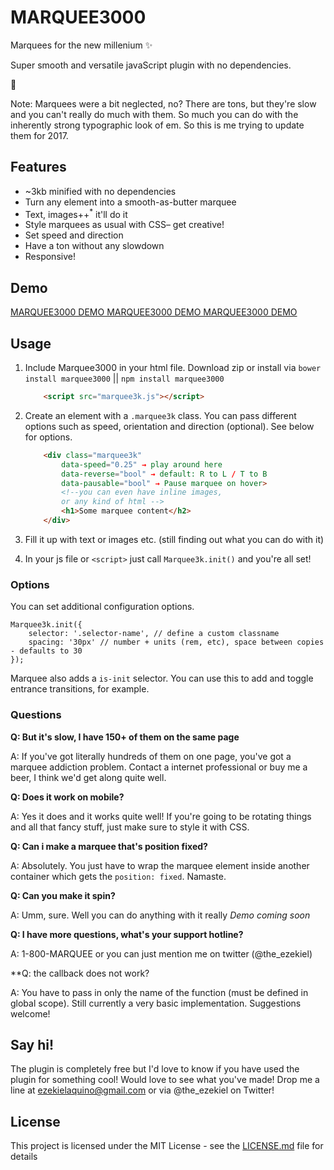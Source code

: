 # MARQUEE3000

Marquees for the new millenium ✨

Super smooth and versatile javaScript plugin with no dependencies.

👄

Note: Marquees were a bit neglected, no? There are tons,
but they're slow and you can't really do much with them.
So much you can do with the inherently strong typographic
look of em. So this is me trying to update them for 2017.

## Features
- ~3kb minified with no dependencies
- Turn any element into a smooth-as-butter marquee
- Text, images++<sup>*</sup> it'll do it
- Style marquees as usual with CSS– get creative!
- Set speed and direction
- Have a ton without any slowdown
- Responsive!

## Demo
[MARQUEE3000 DEMO MARQUEE3000 DEMO MARQUEE3000 DEMO](https://ezekielaquino.github.io/Marquee3000/)

## Usage

1. Include Marquee3000 in your html file. Download zip or install via `bower install marquee3000` || `npm install marquee3000`

    ```html
        <script src="marquee3k.js"></script>
     ```
        
2. Create an element with a `.marquee3k` class. You can pass different options such as speed, orientation and direction (optional). See below for options.

    ```html
        <div class="marquee3k" 
            data-speed="0.25" → play around here
            data-reverse="bool" → default: R to L / T to B
            data-pausable="bool" → Pause marquee on hover>
            <!--you can even have inline images,
            or any kind of html -->
            <h1>Some marquee content</h2>
        </div>
    ```
        
3. Fill it up with text or images etc. (still finding out what you can do with it)

4. In your js file or `<script>` just call `Marquee3k.init()` and you're all set!

### Options

You can set additional configuration options.

    Marquee3k.init({
        selector: '.selector-name', // define a custom classname
        spacing: '30px' // number + units (rem, etc), space between copies - defaults to 30
    });

Marquee also adds a `is-init` selector. You can use this to add and toggle entrance transitions, for example.


### Questions

**Q: But it's slow, I have 150+ of them on the same page**

A: If you've got literally hundreds of them on one page, you've got
a marquee addiction problem. Contact a internet professional or
buy me a beer, I think we'd get along quite well.

**Q: Does it work on mobile?**

A: Yes it does and it works quite well! If you're going to be rotating
things and all that fancy stuff, just make sure to style it with CSS.

**Q: Can i make a marquee that's position fixed?**

A: Absolutely. You just have to wrap the marquee element inside another
container which gets the `position: fixed`. Namaste.

**Q: Can you make it spin?**

A: Umm, sure. Well you can do anything with it really *Demo coming soon*

**Q: I have more questions, what's your support hotline?**

A: 1-800-MARQUEE or you can just mention me on twitter (@the_ezekiel)

**Q: the callback does not work?

A: You have to pass in only the name of the function (must be defined in global scope). Still currently a very basic implementation. Suggestions welcome!


## Say hi!
The plugin is completely free but I'd love to know if you have used the plugin for something cool! Would love to see what you've made! Drop me a line at ezekielaquino@gmail.com or via @the_ezekiel on Twitter!

## License

This project is licensed under the MIT License - see the [LICENSE.md](LICENSE.md) file for details
